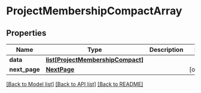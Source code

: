 # ProjectMembershipCompactArray

## Properties
Name | Type | Description | Notes
------------ | ------------- | ------------- | -------------
**data** | [**list[ProjectMembershipCompact]**](ProjectMembershipCompact.md) |  | 
**next_page** | [**NextPage**](NextPage.md) |  | [optional] 

[[Back to Model list]](../README.md#documentation-for-models) [[Back to API list]](../README.md#documentation-for-api-endpoints) [[Back to README]](../README.md)

